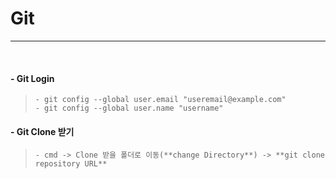 # Git
<hr>
<br>

#### - Git Login
> ```
> - git config --global user.email "useremail@example.com"
> - git config --global user.name "username"
> ```

#### - Git Clone 받기
>
> ``` - cmd -> Clone 받을 폴더로 이동(**change Directory**) -> **git clone repository URL** ```
